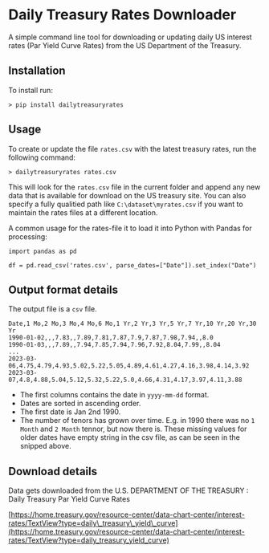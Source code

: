 # Daily Treasury Rates Downloader

A simple command line tool for downloading or updating daily US interest rates (Par Yield Curve Rates) from the US Department of the Treasury.


## Installation

To install run:

~~~
> pip install dailytreasuryrates
~~~

## Usage

To create or update the file `rates.csv` with the latest treasury rates, run the following command:


~~~
> dailytreasuryrates rates.csv
~~~

This will look for the `rates.csv` file in the current folder and append any new data that is available for download on the US treasury site. You can also specify a fully qualitied path like `C:\dataset\myrates.csv` if you want to maintain the rates files at a different location.

A common usage for the rates-file it to load it into Python with Pandas for processing:

~~~
import pandas as pd

df = pd.read_csv('rates.csv', parse_dates=["Date"]).set_index("Date")
~~~


## Output format details
The output file is a `csv` file.

~~~
Date,1 Mo,2 Mo,3 Mo,4 Mo,6 Mo,1 Yr,2 Yr,3 Yr,5 Yr,7 Yr,10 Yr,20 Yr,30 Yr
1990-01-02,,,7.83,,7.89,7.81,7.87,7.9,7.87,7.98,7.94,,8.0
1990-01-03,,,7.89,,7.94,7.85,7.94,7.96,7.92,8.04,7.99,,8.04
...
2023-03-06,4.75,4.79,4.93,5.02,5.22,5.05,4.89,4.61,4.27,4.16,3.98,4.14,3.92
2023-03-07,4.8,4.88,5.04,5.12,5.32,5.22,5.0,4.66,4.31,4.17,3.97,4.11,3.88
~~~

* The first columns contains the date in `yyyy-mm-dd` format. 
* Dates are sorted in ascending order.
* The first date is Jan 2nd 1990.
* The number of tenors has grown over time. E.g. in 1990 there was no `1 Month` and `2 Month` tennor, but now there is. These missing values for older dates have empty string in the csv file, as can be seen in the snipped above.


## Download details

Data gets downloaded from the U.S. DEPARTMENT OF THE TREASURY
: Daily Treasury Par Yield Curve Rates


[https://home.treasury.gov/resource-center/data-chart-center/interest-rates/TextView?type=daily\_treasury\_yield\_curve](https://home.treasury.gov/resource-center/data-chart-center/interest-rates/TextView?type=daily_treasury_yield_curve)
